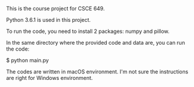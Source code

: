 This is the course project for CSCE 649.

Python 3.6.1 is used in this project. 

To run the code, you need to install 2 packages: numpy and pillow.

In the same directory where the provided code and data are, you can run the code:

$ python main.py

The codes are written in macOS environment. I'm not sure the instructions are right for Windows environment.
